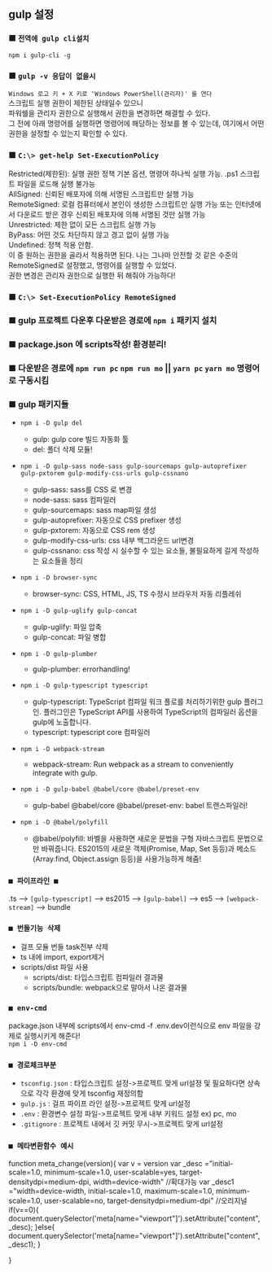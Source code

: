 ## gulp 설정

### ■ `전역에 gulp cli설치`
`npm i gulp-cli -g`

### ■ `gulp -v 응답이 없을시`
`Windows 로고 키 + X 키로 'Windows PowerShell(관리자)' 를 연다`<br />
스크립트 실행 권한이 제한된 상태일수 있으니<br />
파워쉘을 관리자 권한으로 실행해서 권한을 변경하면 해결할 수 있다. <br />
그 전에 아래 명령어를 실행하면 명령어에 해당하는 정보를 볼 수 있는데, 여기에서 어떤 권한을 설정할 수 있는지 확인할 수 있다.

### ■ `C:\> get-help Set-ExecutionPolicy`
Restricted(제한된): 실행 권한 정책 기본 옵션, 명령어 하나씩 실행 가능. .ps1 스크립트 파일을 로드해 실행 불가능<br />
AllSigned: 신뢰된 배포자에 의해 서명된 스크립트만 실행 가능<br />
RemoteSigned: 로컬 컴퓨터에서 본인이 생성한 스크립트만 실행 가능 또는 인터넷에서 다운로드 받은 경우 신뢰된 배포자에 의해 서명된 것만 실행 가능<br />
Unrestricted: 제한 없이 모든 스크립트 실행 가능<br />
ByPass: 어떤 것도 차단하지 않고 경고 없이 실행 가능<br />
Undefined: 정책 적용 안함.<br />
이 중 원하는 권한을 골라서 적용하면 된다. 나는 그나마 안전할 것 같은 수준의 RemoteSigned로 설정했고, 명령어를 실행할 수 있었다. <br />
권한 변경은 관리자 권한으로 실행한 뒤 해줘야 가능하다!

### ■ `C:\> Set-ExecutionPolicy RemoteSigned`

### ■ gulp 프로젝트 다운후 다운받은 경로에 `npm i` 패키지 설치

### ■ package.json 에 scripts작성! 환경분리!

### ■ 다운받은 경로에 `npm run pc` `npm run mo` ||  `yarn pc` `yarn mo` 명령어로 구동시킴

### ■ gulp 패키지들
- `npm i -D gulp del`
   - gulp: gulp core 빌드 자동화 툴
   - del: 폴더 삭제 모듈!

- `npm i -D gulp-sass node-sass gulp-sourcemaps gulp-autoprefixer gulp-pxtorem gulp-modify-css-urls gulp-cssnano`
	- gulp-sass: sass를 CSS 로 변경
	- node-sass: sass 컴파일러
	- gulp-sourcemaps: sass map파일 생성
   	- gulp-autoprefixer: 자동으로 CSS prefixer 생성
   	- gulp-pxtorem: 자동으로 CSS rem 생성
	- gulp-modify-css-urls: css 내부 백그라운드 url변경
	- gulp-cssnano: css 작성 시 실수할 수 있는 요소들, 불필요하게 길게 작성하는 요소들을 정리

- `npm i -D browser-sync`
   	- browser-sync: CSS, HTML, JS, TS 수정시 브라우저 자동 리플레쉬

- `npm i -D gulp-uglify gulp-concat`
   	- gulp-uglify: 파일 압축
	- gulp-concat: 파일 병합

- `npm i -D gulp-plumber`
   	- gulp-plumber: errorhandling!

- `npm i -D gulp-typescript typescript`
   	- gulp-typescript: TypeScript 컴파일 워크 플로를 처리하기위한 gulp 플러그인. 플러그인은 TypeScript API를 사용하여 TypeScript의 컴파일러 옵션을 gulp에 노출합니다.
	- typescript: typescript core 컴파일러

- `npm i -D webpack-stream`
   	- webpack-stream: Run webpack as a stream to conveniently integrate with gulp.

- `npm i -D gulp-babel @babel/core @babel/preset-env`
   	- gulp-babel @babel/core @babel/preset-env: babel 트랜스파일러!

- `npm i -D @babel/polyfill`
	- @babel/polyfill: 바벨을 사용하면 새로운 문법을 구형 자바스크립트 문법으로만 바꿔줍니다. ES2015의 새로운 객체(Promise, Map, Set 등등)과 메소드(Array.find, Object.assign 등등)을 사용가능하게 해줌!

### `■ 파이프라인 ■`
.ts --> `[gulp-typescript]` --> es2015 --> `[gulp-babel]` --> es5 --> `[webpack-stream]` --> bundle

### `■ 번들기능 삭제`
- 걸프 모듈 번들 task전부 삭제
- ts 내에 import, export제거
- scripts/dist 파일 사용
	- scripts/dist: 타입스크립트 컴파일러 결과물
	- scripts/bundle: webpack으로 말아서 나온 결과물

### `■ env-cmd`
package.json 내부에 scripts에서 env-cmd -f .env.dev이런식으로 env 파일을 강제로 실행시키게 해준다!<br/>
`npm i -D env-cmd`

### `■ 경로체크부분`
- `tsconfig.json` : 타입스크립트 설정->프로젝트 맞게 url설정 및 필요하다면 상속으로 각각 환경에 맞게 tsconfig 재정의함
- `gulp.js` : 걸프 파이프 라인 설정->프로젝트 맞게 url설정
- `.env` : 환경변수 설정 파일->프로젝트 맞게 내부 키워드 설정 ex) pc, mo 
- `.gitignore` : 프로젝트 내에서 깃 커밋 무시->프로젝트 맞게 url설정 


### `■ 메타변환함수 예시`
function meta_change(version){
	var v = version
	var _desc ="initial-scale=1.0, minimum-scale=1.0, user-scalable=yes, target-densitydpi=medium-dpi, width=device-width" //확대가능
	var _desc1 ="width=device-width, initial-scale=1.0, maximum-scale=1.0, minimum-scale=1.0, user-scalable=no, target-densitydpi=medium-dpi" //오리지널
	if(v==0){
		document.querySelector('meta[name="viewport"]').setAttribute("content", _desc);
	}else{
		document.querySelector('meta[name="viewport"]').setAttribute("content", _desc1);
	}
	
}